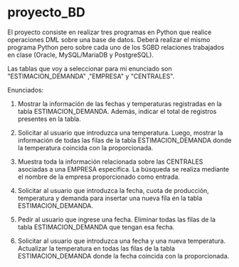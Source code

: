 # proyecto_BD

El proyecto consiste en realizar tres programas en Python que realice operaciones DML sobre una base de datos. Deberá realizar el mismo programa Python pero sobre cada uno de los SGBD relaciones trabajados en clase (Oracle, MySQL/MariaDB y PostgreSQL).

Las tablas que voy a seleccionar para mi enunciado son "ESTIMACION_DEMANDA" ,"EMPRESA" y "CENTRALES".

Enunciados:

1. Mostrar la información de las fechas y temperaturas registradas en la tabla ESTIMACION_DEMANDA. Además, indicar el total de registros presentes en la tabla.

2. Solicitar al usuario que introduzca una temperatura. Luego, mostrar la información de todas las filas de la tabla ESTIMACION_DEMANDA donde la temperatura coincida con la proporcionada.

3. Muestra toda la información relacionada sobre las CENTRALES asociadas a una EMPRESA específica. La búsqueda se realiza mediante el nombre de la empresa proporcionado como entrada.

4. Solicitar al usuario que introduzca la fecha, cuota de producción, temperatura y demanda para insertar una nueva fila en la tabla ESTIMACION_DEMANDA.

5. Pedir al usuario que ingrese una fecha. Eliminar todas las filas de la tabla ESTIMACION_DEMANDA que tengan esa fecha.

6. Solicitar al usuario que introduzca una fecha y una nueva temperatura. Actualizar la temperatura en todas las filas de la tabla ESTIMACION_DEMANDA donde la fecha coincida con la proporcionada.
